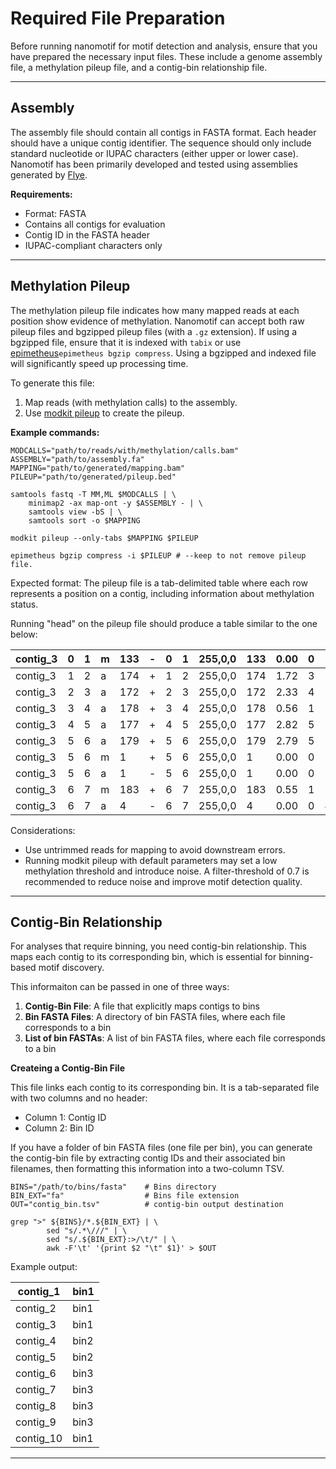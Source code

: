 # Required File Preparation

Before running nanomotif for motif detection and analysis, ensure that you have prepared the necessary input files. These include a genome assembly file, a methylation pileup file, and a contig-bin relationship file.

---

## Assembly

The assembly file should contain all contigs in FASTA format. Each header should have a unique contig identifier. The sequence should only include standard nucleotide or IUPAC characters (either upper or lower case). Nanomotif has been primarily developed and tested using assemblies generated by [Flye](https://github.com/fenderglass/Flye).

**Requirements:**
- Format: FASTA
- Contains all contigs for evaluation
- Contig ID in the FASTA header
- IUPAC-compliant characters only

---

## Methylation Pileup

The methylation pileup file indicates how many mapped reads at each position show evidence of methylation. Nanomotif can accept both raw pileup files and bgzipped pileup files (with a `.gz` extension). If using a bgzipped file, ensure that it is indexed with `tabix` or use [epimetheus](https://github.com/SebastianDall/epimetheus/actions/workflows/pypi-release.yml)`epimetheus bgzip compress`. Using a bgzipped and indexed file will significantly speed up processing time.


To generate this file:

1. Map reads (with methylation calls) to the assembly.
2. Use [modkit pileup](https://github.com/nanoporetech/modkit/blob/master/book/src/advanced_usage.md#pileup) to create the pileup.

**Example commands:**
```shell
MODCALLS="path/to/reads/with/methylation/calls.bam"
ASSEMBLY="path/to/assembly.fa"
MAPPING="path/to/generated/mapping.bam"
PILEUP="path/to/generated/pileup.bed"

samtools fastq -T MM,ML $MODCALLS | \
    minimap2 -ax map-ont -y $ASSEMBLY - | \
    samtools view -bS | \
    samtools sort -o $MAPPING

modkit pileup --only-tabs $MAPPING $PILEUP

epimetheus bgzip compress -i $PILEUP # --keep to not remove pileup file.
```


Expected format: The pileup file is a tab-delimited table where each row represents a position on a contig, including information about methylation status.

Running "head" on the pileup file should produce a table similar to the one below:

| contig_3 | 0  | 1 | m | 133 | - | 0 | 1 | 255,0,0 | 133 | 0.00 | 0 | 133 | 0 | 0 | 6 | 0 | 0 |
|----------|----|---|---|-----|---|---|---|---------|-----|------|---|-----|---|---|---|---|---|
| contig_3 | 1  | 2 | a | 174 | + | 1 | 2 | 255,0,0 | 174 | 1.72 | 3 | 171 | 0 | 0 | 3 | 0 | 0 |
| contig_3 | 2  | 3 | a | 172 | + | 2 | 3 | 255,0,0 | 172 | 2.33 | 4 | 168 | 0 | 0 | 7 | 0 | 0 |
| contig_3 | 3  | 4 | a | 178 | + | 3 | 4 | 255,0,0 | 178 | 0.56 | 1 | 177 | 0 | 0 | 2 | 0 | 0 |
| contig_3 | 4  | 5 | a | 177 | + | 4 | 5 | 255,0,0 | 177 | 2.82 | 5 | 172 | 0 | 0 | 5 | 0 | 0 |
| contig_3 | 5  | 6 | a | 179 | + | 5 | 6 | 255,0,0 | 179 | 2.79 | 5 | 174 | 0 | 0 | 3 | 2 | 0 |
| contig_3 | 5  | 6 | m | 1   | + | 5 | 6 | 255,0,0 | 1   | 0.00 | 0 | 1   | 0 | 0 | 3 | 180 | 0 |
| contig_3 | 5  | 6 | a | 1   | - | 5 | 6 | 255,0,0 | 1   | 0.00 | 0 | 1   | 0 | 0 | 0 | 156 | 0 |
| contig_3 | 6  | 7 | m | 183 | + | 6 | 7 | 255,0,0 | 183 | 0.55 | 1 | 182 | 0 | 0 | 1 | 0 | 0 |
| contig_3 | 6  | 7 | a | 4   | - | 6 | 7 | 255,0,0 | 4   | 0.00 | 0 | 4   | 0 | 0 | 0 | 153 | 0 |

Considerations:  
- Use untrimmed reads for mapping to avoid downstream errors.  
- Running modkit pileup with default parameters may set a low methylation threshold and introduce noise. A filter-threshold of 0.7 is recommended to reduce noise and improve motif detection quality.

---

## Contig-Bin Relationship

For analyses that require binning, you need contig-bin relationship. This maps each contig to its corresponding bin, which is essential for binning-based motif discovery.

This informaiton can be passed in one of three ways:
1. **Contig-Bin File**: A file that explicitly maps contigs to bins
2. **Bin FASTA Files**: A directory of bin FASTA files, where each file corresponds to a bin
3. **List of bin FASTAs**: A list of bin FASTA files, where each file corresponds to a bin


**Createing a Contig-Bin File**

This file links each contig to its corresponding bin. It is a tab-separated file with two columns and no header:
- Column 1: Contig ID  
- Column 2: Bin ID

If you have a folder of bin FASTA files (one file per bin), you can generate the contig-bin file by extracting contig IDs and their associated bin filenames, then formatting this information into a two-column TSV.
```shell
BINS="/path/to/bins/fasta"    # Bins directory
BIN_EXT="fa"                  # Bins file extension
OUT="contig_bin.tsv"          # contig-bin output destination

grep ">" ${BINS}/*.${BIN_EXT} | \
        sed "s/.*\///" | \
        sed "s/.${BIN_EXT}:>/\t/" | \
        awk -F'\t' '{print $2 "\t" $1}' > $OUT
```


Example output:

| contig_1  | bin1 |
|-----------|------|
| contig_2  | bin1 |
| contig_3  | bin1 |
| contig_4  | bin2 |
| contig_5  | bin2 |
| contig_6  | bin3 |
| contig_7  | bin3 |
| contig_8  | bin3 |
| contig_9  | bin3 |
| contig_10 | bin1 |

---
